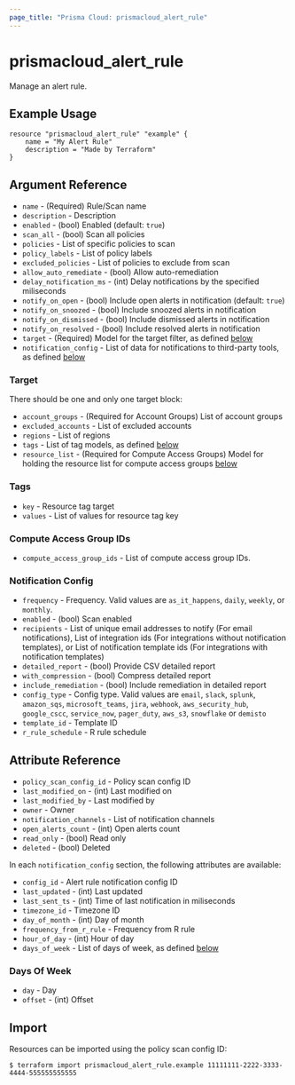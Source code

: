 ```yaml
---
page_title: "Prisma Cloud: prismacloud_alert_rule"
---
```


# prismacloud_alert_rule

Manage an alert rule.

## Example Usage

```hcl
resource "prismacloud_alert_rule" "example" {
    name = "My Alert Rule"
    description = "Made by Terraform"
}
```

## Argument Reference

* `name` - (Required) Rule/Scan name
* `description` - Description
* `enabled` - (bool) Enabled (default: `true`)
* `scan_all` - (bool) Scan all policies
* `policies` - List of specific policies to scan
* `policy_labels` - List of policy labels
* `excluded_policies` - List of policies to exclude from scan
* `allow_auto_remediate` - (bool) Allow auto-remediation
* `delay_notification_ms` - (int) Delay notifications by the specified miliseconds
* `notify_on_open` - (bool) Include open alerts in notification (default: `true`)
* `notify_on_snoozed` - (bool) Include snoozed alerts in notification
* `notify_on_dismissed` - (bool) Include dismissed alerts in notification
* `notify_on_resolved` - (bool) Include resolved alerts in notification
* `target` - (Required) Model for the target filter, as defined [below](#target)
* `notification_config` - List of data for notifications to third-party tools, as defined [below](#notification-config)

### Target

There should be one and only one target block:

* `account_groups` - (Required for Account Groups) List of account groups
* `excluded_accounts` - List of excluded accounts
* `regions` - List of regions
* `tags` - List of tag models, as defined [below](#tags)
* `resource_list` - (Required for Compute Access Groups) Model for holding the resource list for compute access groups [below](#compute-access-group-ids)

### Tags

* `key` - Resource tag target
* `values` - List of values for resource tag key


### Compute Access Group IDs

* `compute_access_group_ids` - List of compute access group IDs.

### Notification Config

* `frequency` - Frequency.  Valid values are `as_it_happens`, `daily`, `weekly`, or `monthly`.
* `enabled` - (bool) Scan enabled
* `recipients` - List of unique email addresses to notify (For email notifications), List of integration ids (For integrations without notification templates), or List of notification template ids (For integrations with notification templates)
* `detailed_report` - (bool) Provide CSV detailed report
* `with_compression` - (bool) Compress detailed report
* `include_remediation` - (bool) Include remediation in detailed report
* `config_type` - Config type.  Valid values are `email`, `slack`, `splunk`, `amazon_sqs`, `microsoft_teams`, `jira`, `webhook`, `aws_security_hub`, `google_cscc`, `service_now`, `pager_duty`, `aws_s3`, `snowflake` or `demisto`
* `template_id` - Template ID
* `r_rule_schedule` - R rule schedule

## Attribute Reference

* `policy_scan_config_id` - Policy scan config ID
* `last_modified_on` - (int) Last modified on
* `last_modified_by` - Last modified by
* `owner` - Owner
* `notification_channels` - List of notification channels
* `open_alerts_count` - (int) Open alerts count
* `read_only` - (bool) Read only
* `deleted` - (bool) Deleted

In each `notification_config` section, the following attributes are available:

* `config_id` - Alert rule notification config ID
* `last_updated` - (int) Last updated
* `last_sent_ts` - (int) Time of last notification in miliseconds
* `timezone_id` - Timezone ID
* `day_of_month` - (int) Day of month
* `frequency_from_r_rule` - Frequency from R rule
* `hour_of_day` - (int) Hour of day
* `days_of_week` - List of days of week, as defined [below](#days-of-week)

### Days Of Week

* `day` - Day
* `offset` - (int) Offset



## Import

Resources can be imported using the policy scan config ID:

```
$ terraform import prismacloud_alert_rule.example 11111111-2222-3333-4444-555555555555
```
